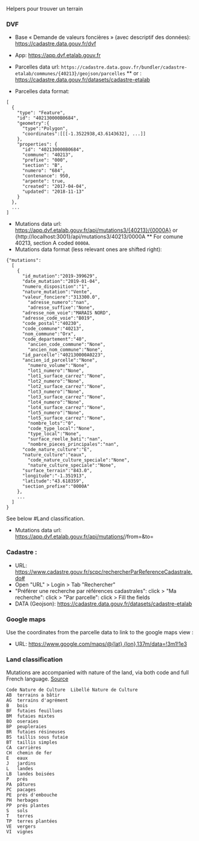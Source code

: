 Helpers pour trouver un terrain
### DVF
* Base « Demande de valeurs foncières » (avec descriptif des données): https://cadastre.data.gouv.fr/dvf
* App: https://app.dvf.etalab.gouv.fr

* Parcelles data url: `https://cadastre.data.gouv.fr/bundler/cadastre-etalab/communes/{40213}/geojson/parcelles`
** or : https://cadastre.data.gouv.fr/datasets/cadastre-etalab
* Parcelles data format:
```
[
  {
    "type": "Feature",
    "id": "402130000B0684",
    "geometry":{
      "type":"Polygon",
      "coordinates":[[[-1.3522938,43.6143632], ...]]
    },
    "properties": {
      "id": "402130000B0684",
      "commune": "40213",
      "prefixe": "000",
      "section": "B",
      "numero": "684",
      "contenance": 950,
      "arpente": true,
      "created": "2017-04-04",
      "updated": "2018-11-13"
    }
  },
  ...
]
```
* Mutations data url: https://app.dvf.etalab.gouv.fr/api/mutations3/{40213}/{0000A} or {http://localhost:3001}/api/mutations3/40213/0000A
** For comune 40213, section A coded `0000A`.
* Mutations data format (less relevant ones are shifted right):
```
{"mutations":
  [
    {
      "id_mutation":"2019-399629",
      "date_mutation":"2019-01-04",
      "numero_disposition":"1",
      "nature_mutation":"Vente",
      "valeur_fonciere":"313300.0",
        "adresse_numero":"nan",
        "adresse_suffixe":"None",
      "adresse_nom_voie":"MARAIS NORD",
      "adresse_code_voie":"B019",
      "code_postal":"40230",
      "code_commune":"40213",
      "nom_commune":"Orx",
      "code_departement":"40",
        "ancien_code_commune":"None",
        "ancien_nom_commune":"None",
      "id_parcelle":"402130000A0223",
      "ancien_id_parcelle":"None",
        "numero_volume":"None",
        "lot1_numero":"None",
        "lot1_surface_carrez":"None",
        "lot2_numero":"None",
        "lot2_surface_carrez":"None",
        "lot3_numero":"None",
        "lot3_surface_carrez":"None",
        "lot4_numero":"None",
        "lot4_surface_carrez":"None",
        "lot5_numero":"None",
        "lot5_surface_carrez":"None",
        "nombre_lots":"0",
        "code_type_local":"None",
        "type_local":"None",
        "surface_reelle_bati":"nan",
        "nombre_pieces_principales":"nan",
      "code_nature_culture":"E",
      "nature_culture":"eaux",
        "code_nature_culture_speciale":"None",
        "nature_culture_speciale":"None",
      "surface_terrain":"843.0",
      "longitude":"-1.351913",
      "latitude":"43.618359",
      "section_prefixe":"0000A"
    },
    ...
  ]
}
```
See below #Land classification.




* Mutations data url: https://app.dvf.etalab.gouv.fr/api/mutations/<commune>/from=<dateminimum>&to=<datemaximum>




### Cadastre :
* URL: https://www.cadastre.gouv.fr/scpc/rechercherParReferenceCadastrale.do#
* Open "URL" > Login > Tab "Rechercher"
* "Préférer une recherche par références cadastrales": click > "Ma recherche": click > "Par parcelle": click > Fill the fields
* DATA (Geojson): https://cadastre.data.gouv.fr/datasets/cadastre-etalab

### Google maps
Use the coordinates from the parcelle data to link to the google maps view :
* URL: https://www.google.com/maps/@{lat},{lon},137m/data=!3m1!1e3


### Land classification
Mutations are accompanied with nature of the land, via both code and full French language. [Source]()
```
Code Nature de Culture	Libellé Nature de Culture
AB	terrains a bâtir
AG	terrains d'agrément
B	bois
BF	futaies feuillues
BM	futaies mixtes
BO	oseraies
BP	peupleraies
BR	futaies résineuses
BS	taillis sous futaie
BT	taillis simples
CA	carrières
CH	chemin de fer
E	eaux
J	jardins
L	landes
LB	landes boisées
P	prés
PA	pâtures
PC	pacages
PE	prés d'embouche
PH	herbages
PP	prés plantes
S	sols
T	terres
TP	terres plantées
VE	vergers
VI	vignes
```
